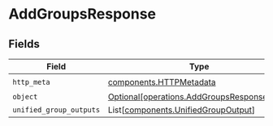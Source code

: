 # AddGroupsResponse


## Fields

| Field                                                                                          | Type                                                                                           | Required                                                                                       | Description                                                                                    |
| ---------------------------------------------------------------------------------------------- | ---------------------------------------------------------------------------------------------- | ---------------------------------------------------------------------------------------------- | ---------------------------------------------------------------------------------------------- |
| `http_meta`                                                                                    | [components.HTTPMetadata](../../models/components/httpmetadata.md)                             | :heavy_check_mark:                                                                             | N/A                                                                                            |
| `object`                                                                                       | [Optional[operations.AddGroupsResponseBody]](../../models/operations/addgroupsresponsebody.md) | :heavy_minus_sign:                                                                             | N/A                                                                                            |
| `unified_group_outputs`                                                                        | List[[components.UnifiedGroupOutput](../../models/components/unifiedgroupoutput.md)]           | :heavy_minus_sign:                                                                             | N/A                                                                                            |